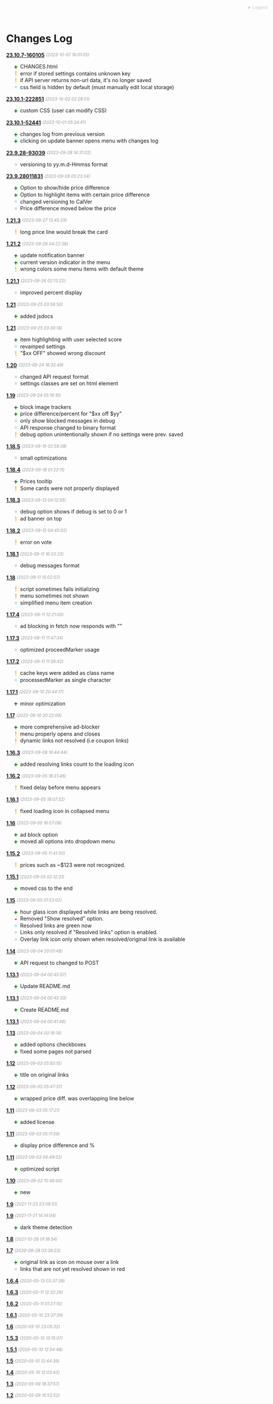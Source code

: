<style type="text/css">fixed::before,
changed::before,
removed::before,
added::before,
unknown::before {
	font-family: monospace;
	width: 1em;
	display: inline-block;
	line-height: 1em;
	vertical-align: middle;
	font-weight: bold;
	font-size: 1.2em;
	margin-left: -1em;
}

fixed::before {
	content: "! ";
	color: orange;
}

changed::before {
	content: "* ";
	color: lightblue;
	height: 1em;
	line-height: 1.2em;
}

removed::before {
	content: "- ";
	color: red;
}

added::before {
	content: "+ ";
	color: green;
}

unknown::before {
	content: "? ";
	color: grey;
	opacity: 0.5;

}

date {
	font-size: 0.8em;
	color: grey;
	opacity: 0.8;
	font-style: italic;
	line-height: 1em;
	height: 1.2em;
	display: inline-block;
	vertical-align: middle;
}

ul {
	margin-left: 1em;
}

li {
	list-style: none
}

p {
	margin-bottom: 0 !important;
}

details {
	font-size: 0.8em;
	float: right;
	line-height: 4em;
	position: absolute;
	top: 0;
	right: 2.2em;
	opacity: 0.4;
	transition: opacity 0.7s ease-in-out;
}

details[open] {
	position: fixed;
	background-color: var(--bgColor-default, var(--color-canvas-default));
	border: 1px solid var(--borderColor-muted, var(--color-border-muted));
	top: 0.5em;
	right: 0.5em;
	padding: 1em;
	z-index: 1;
	opacity: 1;
}

details[open]>summary {
	line-height: 1em;
	margin: 0.0em 0 1em;
	text-align: center;
}

summary {
	color: grey;
}

details>div {
	line-height: 1.2em;
}

details>div>*::before {
	margin-left: 0;
}
</style>
<details><summary>Legend</summary><div><added></added>Added<br><changed></changed>Changed<br><fixed></fixed>Fixed<br><removed></removed>Removed</div></details>

# Changes Log

**[23.10.7-160105](https://github.com/vanowm/slickdealsPlus/commit/)** <date>(2023-10-07 16:01:05)</date>
* <added title="Added">CHANGES.html</added>
* <fixed title="Fixed">error if stored settings contains unknown key</fixed>
* <fixed title="Fixed">if API server returns non-url data, it's no longer saved</fixed>
* <changed title="Changed">css field is hidden by default (must manually edit local storage)</changed>

**[23.10.1-222851](https://github.com/vanowm/slickdealsPlus/commit/8cb9a6a)** <date>(2023-10-02 02:28:51)</date>
* <added title="Added">custom CSS (user can modify CSS)</added>

**[23.10.1-52441](https://github.com/vanowm/slickdealsPlus/commit/dd351dd)** <date>(2023-10-01 05:24:41)</date>
* <added title="Added">changes log from previous version</added>
* <added title="Added">clicking on update banner opens menu with changes log</added>

**[23.9.28-93039](https://github.com/vanowm/slickdealsPlus/commit/39a69c9)** <date>(2023-09-28 14:31:02)</date>
* <changed title="Changed">versioning to yy.m.d-Hmmss format</changed>

**[23.9.28011831](https://github.com/vanowm/slickdealsPlus/commit/50dae16)** <date>(2023-09-28 05:23:34)</date>
* <added title="Added">Option to show/hide price difference</added>
* <added title="Added">Option to highlight items with certain price difference</added>
* <changed title="Changed">changed versioning to CalVer</changed>
* <changed title="Changed">Price difference moved below the price</changed>

**[1.21.3](https://github.com/vanowm/slickdealsPlus/commit/a95ad1d)** <date>(2023-09-27 13:45:29)</date>
* <fixed title="Fixed">long price line would break the card</fixed>

**[1.21.2](https://github.com/vanowm/slickdealsPlus/commit/29d8521)** <date>(2023-09-26 04:22:38)</date>
* <added title="Added">update notification banner</added>
* <added title="Added">current version indicator in the menu</added>
* <fixed title="Fixed">wrong colors some menu items with default theme</fixed>

**[1.21.1](https://github.com/vanowm/slickdealsPlus/commit/70732c9)** <date>(2023-09-26 02:13:22)</date>
* <changed title="Changed">improved percent display</changed>

**[1.21](https://github.com/vanowm/slickdealsPlus/commit/4724d1e)** <date>(2023-09-25 03:56:50)</date>
* <added title="Added">added jsdocs</added>

**[1.21](https://github.com/vanowm/slickdealsPlus/commit/f6bb031)** <date>(2023-09-25 03:30:18)</date>
* <added title="Added">item highlighting with user selected score</added>
* <changed title="Changed">revamped settings</changed>
* <fixed title="Fixed">"$xx OFF" showed wrong discount</fixed>

**[1.20](https://github.com/vanowm/slickdealsPlus/commit/d75c7a1)** <date>(2023-09-24 16:32:49)</date>
* <changed title="Changed">changed API request format</changed>
* <changed title="Changed">settings classes are set on html element</changed>

**[1.19](https://github.com/vanowm/slickdealsPlus/commit/6c2ddeb)** <date>(2023-09-24 05:16:10)</date>
* <added title="Added">block image trackers</added>
* <added title="Added">price difference/percent for "$xx off $yy"</added>
* <changed title="Changed">only show blocked messages in debug</changed>
* <changed title="Changed">API response changed to binary format</changed>
* <fixed title="Fixed">debug option unintentionally shown if no settings were prev. saved</fixed>

**[1.18.5](https://github.com/vanowm/slickdealsPlus/commit/4ce51c0)** <date>(2023-09-19 02:59:38)</date>
* <changed title="Changed">small optimizations</changed>

**[1.18.4](https://github.com/vanowm/slickdealsPlus/commit/6398782)** <date>(2023-09-18 01:22:11)</date>
* <added title="Added">Prices tooltip</added>
* <fixed title="Fixed">Some cards were not properly displayed</fixed>

**[1.18.3](https://github.com/vanowm/slickdealsPlus/commit/654f09f)** <date>(2023-09-13 04:12:55)</date>
* <changed title="Changed">debug option shows if debug is set to 0 or 1</changed>
* <fixed title="Fixed">ad banner on top</fixed>

**[1.18.2](https://github.com/vanowm/slickdealsPlus/commit/3721e72)** <date>(2023-09-12 04:45:02)</date>
* <fixed title="Fixed">error on vote</fixed>

**[1.18.1](https://github.com/vanowm/slickdealsPlus/commit/a834ced)** <date>(2023-09-11 16:33:23)</date>
* <changed title="Changed">debug messages format</changed>

**[1.18](https://github.com/vanowm/slickdealsPlus/commit/3a881d8)** <date>(2023-09-11 15:02:57)</date>
* <fixed title="Fixed">script sometimes fails initializing</fixed>
* <fixed title="Fixed">menu sometimes not shown</fixed>
* <changed title="Changed">simplified menu item creation</changed>

**[1.17.4](https://github.com/vanowm/slickdealsPlus/commit/980fc16)** <date>(2023-09-11 12:21:00)</date>
* <changed title="Changed">ad blocking in fetch now responds with ""</changed>

**[1.17.3](https://github.com/vanowm/slickdealsPlus/commit/48cb014)** <date>(2023-09-11 11:47:34)</date>
* <changed title="Changed">optimized proceedMarker usage</changed>

**[1.17.2](https://github.com/vanowm/slickdealsPlus/commit/0d688a6)** <date>(2023-09-11 11:39:42)</date>
* <fixed title="Fixed">cache keys were added as class name</fixed>
* <changed title="Changed">processedMarker as single character</changed>

**[1.17.1](https://github.com/vanowm/slickdealsPlus/commit/f63eda9)** <date>(2023-09-10 20:44:17)</date>
* <added title="Added">minor optimization</added>

**[1.17](https://github.com/vanowm/slickdealsPlus/commit/f3d787d)** <date>(2023-09-10 20:22:09)</date>
* <added title="Added">more comprehensive ad-blocker</added>
* <fixed title="Fixed">menu properly opens and closes</fixed>
* <fixed title="Fixed">dynamic links not resolved (i.e coupon links)</fixed>

**[1.16.3](https://github.com/vanowm/slickdealsPlus/commit/52b997d)** <date>(2023-09-08 16:44:44)</date>
* <added title="Added">added resolving links count to the loading icon</added>

**[1.16.2](https://github.com/vanowm/slickdealsPlus/commit/3f73a8a)** <date>(2023-09-05 18:21:46)</date>
* <fixed title="Fixed">fixed delay before menu appears</fixed>

**[1.16.1](https://github.com/vanowm/slickdealsPlus/commit/00de519)** <date>(2023-09-05 18:07:32)</date>
* <fixed title="Fixed">fixed loading icon in collapsed menu</fixed>

**[1.16](https://github.com/vanowm/slickdealsPlus/commit/4cc6a60)** <date>(2023-09-05 16:57:08)</date>
* <added title="Added">ad block option</added>
* <added title="Added">moved all options into dropdown menu</added>

**[1.15.2](https://github.com/vanowm/slickdealsPlus/commit/969c3c4)** <date>(2023-09-05 11:41:30)</date>
* <fixed title="Fixed">prices such as ~$123 were not recognized.</fixed>

**[1.15.1](https://github.com/vanowm/slickdealsPlus/commit/7d335a6)** <date>(2023-09-05 02:12:31)</date>
* <added title="Added">moved css to the end</added>

**[1.15](https://github.com/vanowm/slickdealsPlus/commit/72c4a9b)** <date>(2023-09-05 01:53:02)</date>
* <added title="Added">hour glass icon displayed while links are being resolved.</added>
* <removed title="Removed">Removed "Show resolved" option.</removed>
* <changed title="Changed">Resolved links are green now</changed>
* <changed title="Changed">Links only resolved if  "Resolved links" option is enabled.</changed>
* <changed title="Changed">Overlay link icon only shown when resolved/original link is available</changed>

**[1.14](https://github.com/vanowm/slickdealsPlus/commit/e03767a)** <date>(2023-09-04 20:01:48)</date>
* <added title="Added">API request to changed to POST</added>

**[1.13.1](https://github.com/vanowm/slickdealsPlus/commit/82b0a7b)** <date>(2023-09-04 00:45:57)</date>
* <added title="Added">Update README.md</added>

**[1.13.1](https://github.com/vanowm/slickdealsPlus/commit/b4a47d0)** <date>(2023-09-04 00:45:33)</date>
* <added title="Added">Create README.md</added>

**[1.13.1](https://github.com/vanowm/slickdealsPlus/commit/e838c5a)** <date>(2023-09-04 00:41:46)</date>


**[1.13](https://github.com/vanowm/slickdealsPlus/commit/7542df7)** <date>(2023-09-04 00:19:14)</date>
* <added title="Added">added options checkboxes</added>
* <added title="Added">fixed some pages not parsed</added>

**[1.12](https://github.com/vanowm/slickdealsPlus/commit/be34cb1)** <date>(2023-09-03 05:50:15)</date>
* <added title="Added">title on original links</added>

**[1.12](https://github.com/vanowm/slickdealsPlus/commit/2dd07c3)** <date>(2023-09-03 05:47:37)</date>
* <added title="Added">wrapped price diff. was overlapping line below</added>

**[1.11](https://github.com/vanowm/slickdealsPlus/commit/bc8942a)** <date>(2023-09-03 05:17:21)</date>
* <added title="Added">added license</added>

**[1.11](https://github.com/vanowm/slickdealsPlus/commit/9cf7cdc)** <date>(2023-09-03 05:11:59)</date>
* <added title="Added">display price difference and %</added>

**[1.11](https://github.com/vanowm/slickdealsPlus/commit/e97085a)** <date>(2023-09-03 04:49:52)</date>
* <added title="Added">optimized script</added>

**[1.10](https://github.com/vanowm/slickdealsPlus/commit/b2b9f35)** <date>(2023-09-02 15:46:00)</date>
* <added title="Added">new</added>

**[1.9](https://github.com/vanowm/slickdealsPlus/commit/ff99192)** <date>(2021-11-23 23:09:51)</date>


**[1.9](https://github.com/vanowm/slickdealsPlus/commit/acfd041)** <date>(2021-11-21 14:14:04)</date>
* <added title="Added">dark theme detection</added>

**[1.8](https://github.com/vanowm/slickdealsPlus/commit/d888b70)** <date>(2021-10-28 01:18:54)</date>


**[1.7](https://github.com/vanowm/slickdealsPlus/commit/9ae42fb)** <date>(2020-09-28 03:39:23)</date>
* <added title="Added">original link as icon on mouse over a link</added>
* <changed title="Changed">links that are not yet resolved shown in red</changed>

**[1.6.4](https://github.com/vanowm/slickdealsPlus/commit/18ed4d5)** <date>(2020-05-13 03:37:39)</date>


**[1.6.3](https://github.com/vanowm/slickdealsPlus/commit/88d5972)** <date>(2020-05-11 12:32:26)</date>


**[1.6.2](https://github.com/vanowm/slickdealsPlus/commit/ba9ffa2)** <date>(2020-05-11 01:27:10)</date>


**[1.6.1](https://github.com/vanowm/slickdealsPlus/commit/205c570)** <date>(2020-05-10 23:37:39)</date>


**[1.6](https://github.com/vanowm/slickdealsPlus/commit/c5b854a)** <date>(2020-05-10 23:05:32)</date>


**[1.5.3](https://github.com/vanowm/slickdealsPlus/commit/07d9f6b)** <date>(2020-05-10 13:15:07)</date>


**[1.5.1](https://github.com/vanowm/slickdealsPlus/commit/5dd0a4f)** <date>(2020-05-10 12:54:48)</date>


**[1.5](https://github.com/vanowm/slickdealsPlus/commit/f41b04c)** <date>(2020-05-10 12:44:39)</date>


**[1.4](https://github.com/vanowm/slickdealsPlus/commit/cbdf6e1)** <date>(2020-05-10 12:03:43)</date>


**[1.3](https://github.com/vanowm/slickdealsPlus/commit/0ef2703)** <date>(2020-05-09 18:37:57)</date>


**[1.2](https://github.com/vanowm/slickdealsPlus/commit/10b1509)** <date>(2020-05-09 15:52:52)</date>


